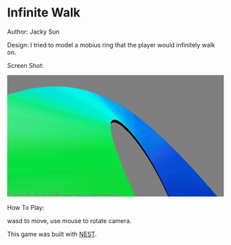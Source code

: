 # Infinite Walk

Author: Jacky Sun

Design: I tried to model a mobius ring that the player would infinitely walk on.

Screen Shot:

![Screen Shot](screenshot.png)

How To Play:

wasd to move, use mouse to rotate camera.

This game was built with [NEST](NEST.md).

